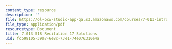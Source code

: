 ```yaml
---
content_type: resource
description: ''
file: https://ol-ocw-studio-app-qa.s3.amazonaws.com/courses/7-013-introductory-biology-spring-2018/fc59810539a76e8c73e174e076310e4a_MIT7_013s18R17S.pdf
file_type: application/pdf
resourcetype: Document
title: 7.013 S18 Recitation 17 Solutions
uid: fc598105-39a7-6e8c-73e1-74e076310e4a
---
```

